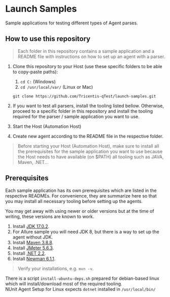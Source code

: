 # Launch Samples
Sample applications for testing different types of Agent parses.

## How to use this repository

> Each folder in this repository contains a sample application and a README file with instructions on how to set up an
agent with a parser.

1. Clone this repository to your Host (use these specific folders to be able to copy-paste paths):
   1. `cd C:` (Windows)
   2. `cd /usr/local/var/` (Linux or Mac)
    ```shell
    git clone https://github.com/Tricentis-qTest/launch-samples.git
    ```
   
2. If you want to test all parsers, install the tooling listed bellow. Otherwise, proceed to a specific folder in this
repository and install the tooling required for the parser / sample application you want to use.
3. Start the Host (Automation Host)
4. Create new agent according to the README file in the respective folder.

> Before starting your Host (Automation Host), make sure to install all the prerequisites for the sample application
> you want to use because the Host needs to have available (on $PATH) all tooling such as JAVA, Maven, .NET...

## Prerequisites
Each sample application has its own prerequisites which are listed in the respective READMEs. 
For convenience, they are summarize here so that you may install all necessary tooling before setting up the agents.

You may get away with using newer or older versions but at the time of writing, these versions are known to work.
1. Install [JDK 17.0.2](https://jdk.java.net/archive/).
2. For Allure sample you will need JDK 8, but there is a way to set up the agent without JDK.
3. Install [Maven 3.8.8](https://maven.apache.org/download.cgi).
4. Install [JMeter 5.6.3](https://jmeter.apache.org/download_jmeter.cgi).
5. Install [.NET 2.2](https://dotnet.microsoft.com/en-us/download/dotnet).
6. Install [Newman 6.1.1](https://learning.postman.com/docs/collections/using-newman-cli/installing-running-newman/).
> Verify your installations, e.g. `mvn -v`.

There is a script `install-ubuntu-deps.sh` prepared for debian-based linux which will install/download most of the required tooling.<br>
NUnit Agent Setup for Linux expects `dotnet` installed in `/usr/local/bin/`